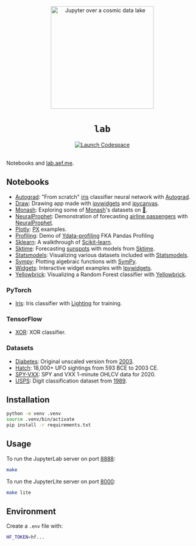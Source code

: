 <div align="center">
  <img src="./jupyter.jpg" width="270" alt="Jupyter over a cosmic data lake" />
  <h1><code>lab</code></h1>
  <a href="https://github.com/codespaces/new/adamelliotfields/lab?machine=basicLinux32gb&devcontainer_path=.devcontainer/devcontainer.json">
    <img src="https://img.shields.io/badge/launch-codespace-24292E?logo=github" alt="Launch Codespace" />
  </a>
</div>
<br />

Notebooks and [lab.aef.me](https://lab.aef.me).

## Notebooks

- [Autograd](./files/autograd.ipynb): "From scratch" [iris](https://www.rdocumentation.org/packages/datasets/topics/iris) classifier neural network with [Autograd](https://github.com/HIPS/autograd).
- [Draw](./files/draw.ipynb): Drawing app made with [ipywidgets](https://github.com/jupyter-widgets/ipywidgets) and [ipycanvas](https://github.com/jupyter-widgets-contrib/ipycanvas).
- [Monash](./files/monash.ipynb): Exploring some of [Monash](https://forecastingdata.org)'s datasets on [🤗](https://huggingface.co/datasets/monash_tsf).
- [NeuralProphet](./files/neuralprophet.ipynb): Demonstration of forecasting [airline passengers](https://www.rdocumentation.org/packages/datasets/topics/AirPassengers) with [NeuralProphet](https://github.com/ourownstory/neural_prophet).
- [Plotly](./files/plotly.ipynb): [PX](https://plotly.com/python/plotly-express/) examples.
- [Profiling](./files/profiling.ipynb): Demo of [Ydata-profiling](https://github.com/ydataai/ydata-profiling) FKA Pandas Profiling
- [Sklearn](./files/sklearn.ipynb): A walkthrough of [Scikit-learn](https://github.com/scikit-learn/scikit-learn).
- [Sktime](./files/sktime.ipynb): Forecasting [sunspots](https://www.rdocumentation.org/packages/datasets/topics/sunspots) with models from [Sktime](https://github.com/sktime/sktime).
- [Statsmodels](./files/statsmodels.ipynb): Visualizing various datasets included with [Statsmodels](https://github.com/statsmodels/statsmodels).
- [Sympy](./files/sympy.ipynb): Plotting algebraic functions with [SymPy](https://www.sympy.org/en/index.html).
- [Widgets](./files/widgets.ipynb): Interactive widget examples with [Ipywidgets](https://github.com/jupyter-widgets/ipywidgets).
- [Yellowbrick](./files/yellowbrick.ipynb): Visualizing a Random Forest classifier with [Yellowbrick](https://github.com/DistrictDataLabs/yellowbrick).

### PyTorch

- [Iris](./files/torch/iris.ipynb): Iris classifier with [Lighting](https://github.com/Lightning-AI/pytorch-lightning) for training.

### TensorFlow

- [XOR](./files/tf/xor.ipynb): XOR classifier.

### Datasets

- [Diabetes](./files/data/diabetes.ipynb): Original unscaled version from [2003](https://hastie.su.domains/Papers/LARS/LeastAngle_2002.pdf).
- [Hatch](./files/data/hatch.ipynb): 18,000+ UFO sightings from 593 BCE to 2003 CE.
- [SPY-VXX](./files/data/spy_vxx.ipynb): SPY and VXX 1-minute OHLCV data for 2020.
- [USPS](./files/data/usps.ipynb): Digit classification dataset from [1989](http://yann.lecun.com/exdb/publis/pdf/lecun-89e.pdf).

## Installation

```sh
python -m venv .venv
source .venv/bin/activate
pip install -r requirements.txt
```

## Usage

To run the JupyterLab server on port [8888](http://localhost:8888):

```sh
make
```

To run the JupyterLite server on port [8000](http://localhost:8000):

```sh
make lite
```

## Environment

Create a `.env` file with:

```sh
HF_TOKEN=hf...
```
